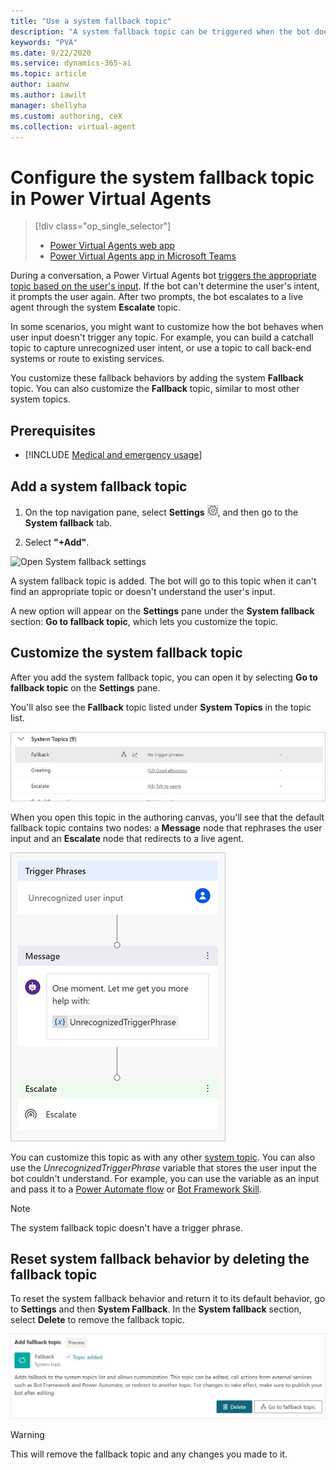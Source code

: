 ```yaml
---
title: "Use a system fallback topic"
description: "A system fallback topic can be triggered when the bot doesn't understand the user's questions."
keywords: "PVA"
ms.date: 9/22/2020
ms.service: dynamics-365-ai
ms.topic: article
author: iaanw
ms.author: iawilt
manager: shellyha
ms.custom: authoring, ceX
ms.collection: virtual-agent
---
```




# Configure the system fallback topic in Power Virtual Agents

> [!div class="op_single_selector"]
> - [Power Virtual Agents web app](authoring-system-fallback-topic.md)
> - [Power Virtual Agents app in Microsoft Teams](teams/authoring-system-fallback-topic-teams.md)

During a conversation, a Power Virtual Agents bot [triggers the appropriate topic based on the user's input](authoring-create-edit-topics.md). If the bot can't determine the user's intent, it prompts the user again. After two prompts, the bot escalates to a live agent through the system **Escalate** topic.

In some scenarios, you might want to customize how the bot behaves when user input doesn't trigger any topic. For example, you can build a catchall topic to capture unrecognized user intent, or use a topic to call back-end systems or route to existing services.

You customize these fallback behaviors by adding the system **Fallback** topic. You can also customize the **Fallback** topic, similar to most other system topics.

## Prerequisites

- [!INCLUDE [Medical and emergency usage](includes/pva-usage-limitations.md)]


## Add a system fallback topic

1. On the top navigation pane, select **Settings** ![Settings icon](media/settings-icon.png "Settings icon"), and then go to the **System fallback** tab.

2. Select **"+Add"**.

  ![Open System fallback settings](media/settings-system-fallback-pane.png "Open System fallback settings")
 
A system fallback topic is added. The bot will go to this topic when it can't find an appropriate topic or doesn't understand the user's input. 

A new option will appear on the **Settings** pane under the **System fallback** section: **Go to fallback topic**, which lets you customize the topic.
 
## Customize the system fallback topic

After you add the system fallback topic, you can open it by selecting **Go to fallback topic** on the **Settings** pane. 

You'll also see the **Fallback** topic listed under **System Topics** in the topic list. 

![Fallback in the topic list](media/system-fallback-topic-list.png "Fallback in the topic list")

When you open this topic in the authoring canvas, you'll see that the default fallback topic contains two nodes: a **Message** node that rephrases the user input and an **Escalate** node that redirects to a live agent. 

![Fallback topic default content](media/system-fallback-default-content.png "Fallback topic default content")
 
You can customize this topic as with any other [system topic](authoring-create-edit-topics.md). You can also use the *UnrecognizedTriggerPhrase* variable that stores the user input the bot couldn't understand. For example, you can use the variable as an input and pass it to a [Power Automate flow](advanced-flow.md) or [Bot Framework Skill](advanced-use-skills.md).

>[!Note]
>The system fallback topic doesn't have a trigger phrase.

## Reset system fallback behavior by deleting the fallback topic

To reset the system fallback behavior and return it to its default behavior, go to **Settings** and then **System Fallback**. In the **System fallback** section, select **Delete** to remove the fallback topic. 

![Delete the fallback topic](media/delete-system-fallback-topic.png "Delete the fallback topic")
 
>[!WARNING]
>This will remove the fallback topic and any changes you made to it. 


